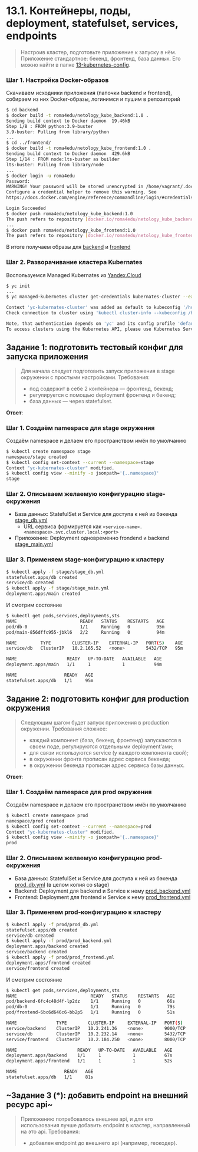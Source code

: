 # 13.1. Контейнеры, поды, deployment, statefulset, services, endpoints
> Настроив кластер, подготовьте приложение к запуску в нём. Приложение стандартное: бекенд, фронтенд, база данных. Его можно найти в папке [13-kubernetes-config](https://github.com/netology-code/devkub-homeworks/tree/main/13-kubernetes-config).

### Шаг 1. Настройка Docker-образов

Скачиваем исходники приложения (папочки backend и frontend), собираем из них Docker-образы, логинимся и пушим в репозиторий

```bash
$ cd backend
$ docker build -t roma4edu/netology_kube_backend:1.0 .
Sending build context to Docker daemon  19.46kB
Step 1/8 : FROM python:3.9-buster
3.9-buster: Pulling from library/python
...
$ cd ../frontend/
$ docker build -t roma4edu/netology_kube_frontend:1.0 .
Sending build context to Docker daemon  429.6kB
Step 1/14 : FROM node:lts-buster as builder
lts-buster: Pulling from library/node
...
$ docker login -u roma4edu
Password:
WARNING! Your password will be stored unencrypted in /home/vagrant/.docker/config.json.
Configure a credential helper to remove this warning. See
https://docs.docker.com/engine/reference/commandline/login/#credentials-store

Login Succeeded
$ docker push roma4edu/netology_kube_backend:1.0
The push refers to repository [docker.io/roma4edu/netology_kube_backend]
...
$ docker push roma4edu/netology_kube_frontend:1.0
The push refers to repository [docker.io/roma4edu/netology_kube_frontend]
```
В итоге получаем образы для [backend](https://hub.docker.com/repository/docker/roma4edu/netology_kube_backend) и [frontend](https://hub.docker.com/repository/docker/roma4edu/netology_kube_frontend)


### Шаг 2. Разворачивание кластера Kubernates

Воспользуемся Managed Kubernates из [Yandex.Cloud](https://cloud.yandex.ru/docs/managed-kubernetes/quickstart?from=int-console-empty-state)
```bash
$ yc init
...
$ yc managed-kubernetes cluster get-credentials kubernates-cluster --external

Context 'yc-kubernates-cluster' was added as default to kubeconfig '/home/vagrant/.kube/config'.
Check connection to cluster using 'kubectl cluster-info --kubeconfig /home/vagrant/.kube/config'.

Note, that authentication depends on 'yc' and its config profile 'default'.
To access clusters using the Kubernetes API, please use Kubernetes Service Account.
```

## Задание 1: подготовить тестовый конфиг для запуска приложения
>Для начала следует подготовить запуск приложения в stage окружении с простыми настройками. Требования:
>* под содержит в себе 2 контейнера — фронтенд, бекенд;
>* регулируется с помощью deployment фронтенд и бекенд;
>* база данных — через statefulset.

**Ответ**:

### Шаг 1. Создаём namespace для stage окружения

Создаём namespace и делаем его пространством имён по умолчанию

```bash
$ kubectl create namespace stage
namespace/stage created
$ kubectl config set-context --current --namespace=stage
Context "yc-kubernates-cluster" modified.
$ kubectl config view --minify -o jsonpath='{..namespace}'
stage
```

### Шаг 2. Описываем желаемую конфигурацию stage-окружения

* База данных: StatefulSet и Service для доступа к ней из бэкенда [stage_db.yml](./stage_db.yml)
  * URL сервиса формируется как `<service-name>.<namespace>.svc.cluster.local:<port>`
* Приложение: Deployment одновременно frondend и backend [stage_main.yml](./stage_main.yml)

### Шаг 3. Применяем stage-конфигурацию к кластеру

```bash
$ kubectl apply -f stage/stage_db.yml
statefulset.apps/db created
service/db created
$ kubectl apply -f stage/stage_main.yml
deployment.apps/main created
```

И смотрим состояние
```bash
$ kubectl get pods,services,deployments,sts
NAME                        READY   STATUS    RESTARTS   AGE
pod/db-0                    1/1     Running   0          95m
pod/main-856dffc955-jbkl6   2/2     Running   0          94m

NAME         TYPE        CLUSTER-IP    EXTERNAL-IP   PORT(S)    AGE
service/db   ClusterIP   10.2.165.52   <none>        5432/TCP   95m

NAME                   READY   UP-TO-DATE   AVAILABLE   AGE
deployment.apps/main   1/1     1            1           94m

NAME                  READY   AGE
statefulset.apps/db   1/1     95m
```


## Задание 2: подготовить конфиг для production окружения
>Следующим шагом будет запуск приложения в production окружении. Требования сложнее:
>* каждый компонент (база, бекенд, фронтенд) запускаются в своем поде, регулируются отдельными deployment’ами;
>* для связи используются service (у каждого компонента свой);
>* в окружении фронта прописан адрес сервиса бекенда;
>* в окружении бекенда прописан адрес сервиса базы данных.

**Ответ**:

### Шаг 1. Создаём namespace для prod окружения

Создаём namespace и делаем его пространством имён по умолчанию

```bash
$ kubectl create namespace prod
namespace/prod created
$ kubectl config set-context --current --namespace=prod
Context "yc-kubernates-cluster" modified.
$ kubectl config view --minify -o jsonpath='{..namespace}'
prod
```

### Шаг 2. Описываем желаемую конфигурацию prod-окружения

* База данных: StatefulSet и Service для доступа к ней из бэкенда [prod_db.yml](./prod_db.yml) (в целом копия со stage)
* Backend: Deployment для backend и Service к нему [prod_backend.yml](./prod_backend.yml)
* Frontend: Deployment для frontend и Service к нему [prod_frontend.yml](./prod_frontend.yml)

### Шаг 3. Применяем prod-конфигурацию к кластеру

```bash
$ kubectl apply -f prod/prod_db.yml
statefulset.apps/db created
service/db created
$ kubectl apply -f prod/prod_backend.yml
deployment.apps/backend created
service/backend created
$ kubectl apply -f prod/prod_frontend.yml
deployment.apps/frontend created
service/frontend created
```

И смотрим состояние
```bash
$ kubectl get pods,services,deployments,sts
NAME                            READY   STATUS    RESTARTS   AGE
pod/backend-6fc4c48d4f-lp2dz    1/1     Running   0          66s
pod/db-0                        1/1     Running   0          79s
pod/frontend-6bc6d646c6-bb2p5   1/1     Running   0          51s

NAME               TYPE        CLUSTER-IP     EXTERNAL-IP   PORT(S)    AGE
service/backend    ClusterIP   10.2.241.36    <none>        9000/TCP   67s
service/db         ClusterIP   10.2.232.14    <none>        5432/TCP   79s
service/frontend   ClusterIP   10.2.184.250   <none>        8000/TCP   52s

NAME                       READY   UP-TO-DATE   AVAILABLE   AGE
deployment.apps/backend    1/1     1            1           67s
deployment.apps/frontend   1/1     1            1           52s

NAME                  READY   AGE
statefulset.apps/db   1/1     81s
```


## ~Задание 3 (*): добавить endpoint на внешний ресурс api~
>Приложению потребовалось внешнее api, и для его использования лучше добавить endpoint в кластер, направленный на это api. Требования:
>* добавлен endpoint до внешнего api (например, геокодер).
